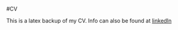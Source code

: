 #CV

This is a latex backup of my CV. Info can also be found at [linkedIn](https://www.linkedin.com/in/per-r-leikanger-83b03b50?trk=hp-identity-name)
